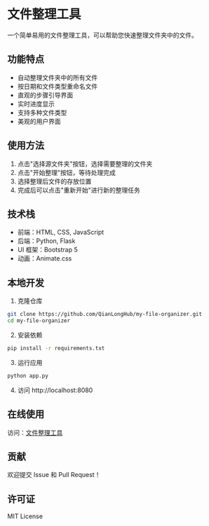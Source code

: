 # 文件整理工具

一个简单易用的文件整理工具，可以帮助您快速整理文件夹中的文件。

## 功能特点

- 自动整理文件夹中的所有文件
- 按日期和文件类型重命名文件
- 直观的步骤引导界面
- 实时进度显示
- 支持多种文件类型
- 美观的用户界面

## 使用方法

1. 点击"选择源文件夹"按钮，选择需要整理的文件夹
2. 点击"开始整理"按钮，等待处理完成
3. 选择整理后文件的存放位置
4. 完成后可以点击"重新开始"进行新的整理任务

## 技术栈

- 前端：HTML, CSS, JavaScript
- 后端：Python, Flask
- UI 框架：Bootstrap 5
- 动画：Animate.css

## 本地开发

1. 克隆仓库
```bash
git clone https://github.com/QianLongHub/my-file-organizer.git
cd my-file-organizer
```

2. 安装依赖
```bash
pip install -r requirements.txt
```

3. 运行应用
```bash
python app.py
```

4. 访问 http://localhost:8080

## 在线使用

访问：[文件整理工具](https://my-file-organizer.vercel.app)

## 贡献

欢迎提交 Issue 和 Pull Request！

## 许可证

MIT License 